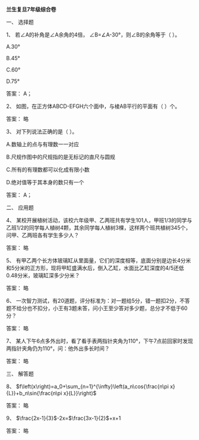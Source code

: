 **兰生复旦7年级综合卷**

一、 选择题

1、 若∠A的补角是∠A余角的4倍， ∠B=∠A-30°，则∠B的余角等于（		）。

A.30°

B.45°

C.60°

D.75°



答案： A；

2、 如图，在正方体ABCD-EFGH六个面中，与棱AB平行的平面有（		）个。



答案： 略

3、 对下列说法正确的是（		）。

A.数轴上的点与有理数一一对应

B.尺规作图中的尺规指的是无标记的直尺与圆规

C.所有的有理数都可以化成有限小数

D.绝对值等于其本身的数只有一个



答案： A；

二、 应用题

4、 某校开展植树活动，该校六年级甲、乙两班共有学生101人，甲班1/3的同学与乙班1/2的同学每人植树4颗，其余同学每人植树3棵，这样两个班共植树345个，问甲、乙两班各有学生多少人？



答案： 略

5、 有甲乙两个长方体玻璃缸从里面量，它们的深度相等，底面分别是边长4分米和5分米的正方形，现将甲缸盛满水后，倒入乙缸，水面比乙缸深度的4/5还低0.48分米，玻璃缸深多少分米？



答案： 略

6、 一次智力测试，有20道题，评分标准为：对一题给5分，错一题扣2分，不答题不给分也不扣分，小王有3题未答，问小王至少答对多少题，总分才不低于60分？



答案： 略

7、 某人下午6点多外出时，看了看手表两指针夹角为110°，下午7点前回家时发现两指针夹角仍为110°，问：他外出多长时间？



答案： 略

三、 解答题

8、 $f\left(x\right)=a_0+\sum_{n=1}^{\infty}\left(a_n\cos{\frac{n\pi x}{L}}+b_n\sin{\frac{n\pi x}{L}}\right)$



答案： 略

9、 $\frac{2x-1}{3}$-2x=$\frac{3x-1}{2}$+x+1



答案： 略

